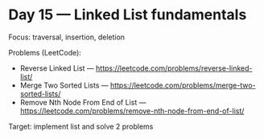 # Day 15 — Linked List fundamentals

Focus: traversal, insertion, deletion

Problems (LeetCode):
- Reverse Linked List — https://leetcode.com/problems/reverse-linked-list/
- Merge Two Sorted Lists — https://leetcode.com/problems/merge-two-sorted-lists/
- Remove Nth Node From End of List — https://leetcode.com/problems/remove-nth-node-from-end-of-list/

Target: implement list and solve 2 problems
